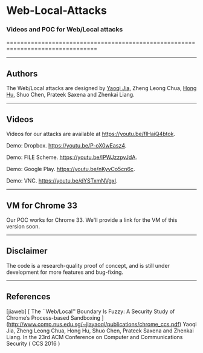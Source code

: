 # Web-Local-Attacks
### Videos and POC for Web/Local attacks 
================================================================================

--------------------------------------------------------------------------------
Authors
--------------------------------------------------------------------------------

The Web/Local attacks are designed by [Yaoqi Jia], Zheng Leong Chua, [Hong Hu], 
Shuo Chen, Prateek Saxena and Zhenkai Liang.

--------------------------------------------------------------------------------
Videos
--------------------------------------------------------------------------------

Videos for our attacks are available at https://youtu.be/fIHaiQ4btok.

Demo: Dropbox. https://youtu.be/P-oX0wEasz4.

Demo: FILE Scheme. https://youtu.be/IPWJzzpvJdA.

Demo: Google Play. https://youtu.be/nKyvCo5cn6c.

Demo: VNC. https://youtu.be/dYSTxmNVgxI.

--------------------------------------------------------------------------------
VM for Chrome 33
--------------------------------------------------------------------------------

Our POC works for Chrome 33. We'll provide a link for the VM of this version soon.

--------------------------------------------------------------------------------
Disclaimer
--------------------------------------------------------------------------------

The code is a research-quality proof of concept, and is still under development for more features and bug-fixing.

--------------------------------------------------------------------------------
References
--------------------------------------------------------------------------------

\[jiaweb] [
The ``Web/Local'' Boundary Is Fuzzy: A Security Study of Chrome’s Process-based Sandboxing
] (http://www.comp.nus.edu.sg/~jiayaoqi/publications/chrome_ccs.pdf)
  Yaoqi Jia, Zheng Leong Chua, Hong Hu, Shuo Chen, Prateek Saxena and Zhenkai Liang. 
  In the 23rd ACM Conference on Computer and Communications Security ( CCS 2016 )

[Yaoqi Jia]: http://www.comp.nus.edu.sg/~jiayaoqi/
[Hong Hu]: http://www.comp.nus.edu.sg/~huhong/
